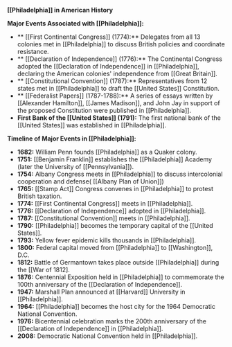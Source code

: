 
**[[Philadelphia]] in American History**

**Major Events Associated with [[Philadelphia]]:**

* ** [[First Continental Congress]] (1774):** Delegates from all 13 colonies met in [[Philadelphia]] to discuss British policies and coordinate resistance.
* ** [[Declaration of Independence]] (1776):** The Continental Congress adopted the [[Declaration of Independence]] in [[Philadelphia]], declaring the American colonies' independence from [[Great Britain]].
* ** [[Constitutional Convention]] (1787):** Representatives from 12 states met in [[Philadelphia]] to draft the [[United States]] Constitution.
* ** [[Federalist Papers]] (1787-1788):** A series of essays written by [[Alexander Hamilton]], [[James Madison]], and John Jay in support of the proposed Constitution were published in [[Philadelphia]].
* **First Bank of the [[United States]] (1791):** The first national bank of the [[United States]] was established in [[Philadelphia]].

**Timeline of Major Events in [[Philadelphia]]:**

* **1682:** William Penn founds [[Philadelphia]] as a Quaker colony.
* **1751:** [[Benjamin Franklin]] establishes the [[Philadelphia]] Academy (later the University of [[Pennsylvania]]).
* **1754:** Albany Congress meets in [[Philadelphia]] to discuss intercolonial cooperation and defense( [[Albany Plan of Union]])
* **1765:** [[Stamp Act]] Congress convenes in [[Philadelphia]] to protest British taxation.
* **1774:** [[First Continental Congress]] meets in [[Philadelphia]].
* **1776:** [[Declaration of Independence]] adopted in [[Philadelphia]].
* **1787:** [[Constitutional Convention]] meets in [[Philadelphia]].
* **1790:** [[Philadelphia]] becomes the temporary capital of the [[United States]].
* **1793:** Yellow fever epidemic kills thousands in [[Philadelphia]].
* **1800:** Federal capital moved from [[Philadelphia]] to [[Washington]], D.C.
* **1812:** Battle of Germantown takes place outside [[Philadelphia]] during the [[War of 1812].
* **1876:** Centennial Exposition held in [[Philadelphia]] to commemorate the 100th anniversary of the [[Declaration of Independence]].
* **1947:** Marshall Plan announced at [[Harvard]] University in [[Philadelphia]].
* **1964:** [[Philadelphia]] becomes the host city for the 1964 Democratic National Convention.
* **1976:** Bicentennial celebration marks the 200th anniversary of the [[Declaration of Independence]] in [[Philadelphia]].
* **2008:** Democratic National Convention held in [[Philadelphia]].